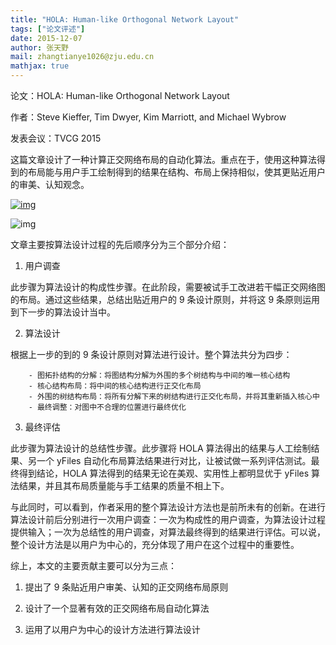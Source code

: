 ```yaml
---
title: "HOLA: Human-like Orthogonal Network Layout"
tags: ["论文评述"]
date: 2015-12-07
author: 张天野
mail: zhangtianye1026@zju.edu.cn
mathjax: true
---
```


论文：HOLA: Human-like Orthogonal Network Layout

作者：Steve Kieffer, Tim Dwyer, Kim Marriott, and Michael Wybrow

发表会议：TVCG 2015

这篇文章设计了一种计算正交网络布局的自动化算法。重点在于，使用这种算法得到的布局能与用户手工绘制得到的结果在结构、布局上保持相似，使其更贴近用户的审美、认知观念。

[![img](http://www.cad.zju.edu.cn/home/vagblog/wp-content/uploads/2015/12/%E5%9B%BE%E7%89%8711.jpg)](http://www.cad.zju.edu.cn/home/vagblog/wp-content/uploads/2015/12/图片11.jpg)

![img](http://www.cad.zju.edu.cn/home/vagblog/wp-includes/js/tinymce/plugins/wordpress/img/trans.gif)

文章主要按算法设计过程的先后顺序分为三个部分介绍：

1. 用户调查

此步骤为算法设计的构成性步骤。在此阶段，需要被试手工改进若干幅正交网络图的布局。通过这些结果，总结出贴近用户的 9 条设计原则，并将这 9 条原则运用到下一步的算法设计当中。

2. 算法设计

根据上一步的到的 9 条设计原则对算法进行设计。整个算法共分为四步：

    	- 图拓扑结构的分解：将图结构分解为外围的多个树结构与中间的唯一核心结构
    	- 核心结构布局：将中间的核心结构进行正交化布局
    	- 外围的树结构布局：将所有分解下来的树结构进行正交化布局，并将其重新插入核心中
    	- 最终调整：对图中不合理的位置进行最终优化

3. 最终评估

此步骤为算法设计的总结性步骤。此步骤将 HOLA 算法得出的结果与人工绘制结果、另一个 yFiles 自动化布局算法结果进行对比，让被试做一系列评估测试。最终得到结论，HOLA 算法得到的结果无论在美观、实用性上都明显优于 yFiles 算法结果，并且其布局质量能与手工结果的质量不相上下。

与此同时，可以看到，作者采用的整个算法设计方法也是前所未有的创新。在进行算法设计前后分别进行一次用户调查：一次为构成性的用户调查，为算法设计过程提供输入；一次为总结性的用户调查，对算法最终得到的结果进行评估。可以说，整个设计方法是以用户为中心的，充分体现了用户在这个过程中的重要性。

综上，本文的主要贡献主要可以分为三点：

1. 提出了 9 条贴近用户审美、认知的正交网络布局原则

2. 设计了一个显著有效的正交网络布局自动化算法

3. 运用了以用户为中心的设计方法进行算法设计
